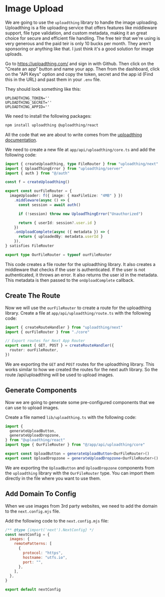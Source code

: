 # Image Upload

We are going to use the `uploadthing` library to handle the image uploading. Uploadthing is a file uploading service that offers features like middleware support, file type validation, and custom metadata, making it an great choice for secure and efficient file handling. The free teir that we're using is very generous and the paid teir is only 10 bucks per month. They aren't sponsoring or anything like that. I just think it's a good solution for image uploads.

Go to https://uploadthing.com/ and sign in with Github. Then click on the "Create an app" button and name your app. Then from the dashboard, click on the "API Keys" option and copy the token, secret and the app id (Find this in the URL) and past them in your `.env` file.

They should look something like this:

```
UPLOADTHING_TOKEN=''
UPLOADTHING_SECRET=''
UPLOADTHING_APPID=''
```

We need to install the following packages:

```bash
npm install uploadthing @uploadthing/react
```

All the code that we are about to write comes from the [uploadthing documentation](https://docs.uploadthing.com/getting-started/appdir).

We need to create a new file at `app/api/uploadthing/core.ts` and add the following code:

```ts
import { createUploadthing, type FileRouter } from "uploadthing/next"
import { UploadThingError } from "uploadthing/server"
import { auth } from "@/auth"

const f = createUploadthing()

export const ourFileRouter = {
  imageUploader: f({ image: { maxFileSize: "4MB" } })
    .middleware(async () => {
      const session = await auth()

      if (!session) throw new UploadThingError("Unauthorized")

      return { userId: session?.user.id }
    })
    .onUploadComplete(async ({ metadata }) => {
      return { uploadedBy: metadata.userId }
    }),
} satisfies FileRouter

export type OurFileRouter = typeof ourFileRouter
```

This code creates a file router for the uploadthing library. It also creates a middleware that checks if the user is authenticated. If the user is not authenticated, it throws an error. It also returns the user id in the metadata. This metadata is then passed to the `onUploadComplete` callback.

## Create The Route

Now we will use the `ourFileRouter` to create a route for the uploadthing library. Create a file at `app/api/uploadthing/route.ts` with the following code:

```ts
import { createRouteHandler } from "uploadthing/next"
import { ourFileRouter } from "./core"

// Export routes for Next App Router
export const { GET, POST } = createRouteHandler({
  router: ourFileRouter,
})
```

We are exporting the `GET` and `POST` routes for the uploadthing library. This works similar to how we created the routes for the next auth library. So the route /api/uploadthing will be used to upload images.

## Generate Components

Now we are going to generate some pre-configured components that we can use to upload images.

Create a file named `lib/uploadthing.ts` with the following code:

```ts
import {
  generateUploadButton,
  generateUploadDropzone,
} from "@uploadthing/react"
import type { OurFileRouter } from "@/app/api/uploadthing/core"

export const UploadButton = generateUploadButton<OurFileRouter>()
export const UploadDropzone = generateUploadDropzone<OurFileRouter>()
```

We are exporting the `UploadButton` and `UploadDropzone` components from the `uploadthing` library with the `OurFileRouter` type. You can import them directly in the file where you want to use them.

## Add Domain To Config

When we use images from 3rd party websites, we need to add the domain to the `next.config.mjs` file.

Add the following code to the `next.config.mjs` file:

```js
/** @type {import('next').NextConfig} */
const nextConfig = {
  images: {
    remotePatterns: [
      {
        protocol: "https",
        hostname: "utfs.io",
        port: "",
      },
    ],
  },
}

export default nextConfig
```
